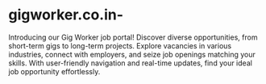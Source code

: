 # gigworker.co.in-
Introducing our Gig Worker job portal! Discover diverse opportunities, from short-term gigs to long-term projects. Explore vacancies in various industries, connect with employers, and seize job openings matching your skills. With user-friendly navigation and real-time updates, find your ideal job opportunity effortlessly.
